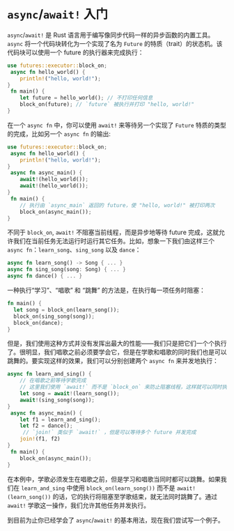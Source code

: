 # `async`/`await!` 入门

`async`/`await!` 是 Rust 语言用于编写像同步代码一样的异步函数的内置工具。`async` 将一个代码块转化为一个实现了名为 `Future` 的特质（trait）的状态机。该代码块可以使用一个 future 的执行器来完成执行：

```rust
use futures::executor::block_on;
 async fn hello_world() {
    println!("hello, world!");
}
 fn main() {
    let future = hello_world(); // 不打印任何信息
    block_on(future); // `future` 被执行并打印 "hello, world!"
}
```

在一个 `async fn` 中，你可以使用 `await!` 来等待另一个实现了 `Future` 特质的类型的完成，比如另一个 `async fn` 的输出:

```rust
use futures::executor::block_on;
 async fn hello_world() {
    println!("hello, world!");
}
 async fn async_main() {
    await!(hello_world());
    await!(hello_world());
}
 fn main() {
    // 执行由 `async_main` 返回的 future，使 "hello, world!" 被打印两次
    block_on(async_main());
}
```

不同于 `block_on`, `await!` 不阻塞当前线程，而是异步地等待 future 完成，这就允许我们在当前任务无法运行时运行其它任务。比如，想象一下我们由这样三个 `async fn`：`learn_song`、`sing_song` 以及
`dance`：

```rust
async fn learn_song() -> Song { ... }
async fn sing_song(song: Song) { ... }
async fn dance() { ... }
```

一种执行“学习”、“唱歌” 和 “跳舞” 的方法是，在执行每一项任务时阻塞：

```rust
fn main() {
  let song = block_on(learn_song());
  block_on(sing_song(song));
  block_on(dance);
}
```

但是，我们使用这种方式并没有发挥出最大的性能——我们只是把它们一个个执行了。很明显，我们唱歌之前必须要学会它，但是在学歌和唱歌的同时我们也是可以跳舞的。要实现这样的效果，我们可以分别创建两个 `async fn` 来并发地执行：

```rust
async fn learn_and_sing() {
    // 在唱歌之前等待学歌完成
    // 这里我们使用 `await!` 而不是 `block_on` 来防止阻塞线程，这样就可以同时执行 `dance` 了。
    let song = await!(learn_song());
    await!(sing_song(song));
}
 async fn async_main() {
    let f1 = learn_and_sing();
    let f2 = dance();
     // `join!` 类似于 `await!` ，但是可以等待多个 future 并发完成
    join!(f1, f2)
}
 fn main() {
    block_on(async_main());
}
```

在本例中，学歌必须发生在唱歌之前，但是学习和唱歌当同时都可以跳舞。如果我们在 `learn_and_sing` 中使用 `block_on(learn_song())` 而不是 `await!(learn_song())` 的话，它的执行将阻塞至学歌结束，就无法同时跳舞了。通过 `await!` 学歌这一操作，我们允许其他任务并发执行。

到目前为止你已经学会了 `async`/`await!` 的基本用法，现在我们尝试写一个例子。